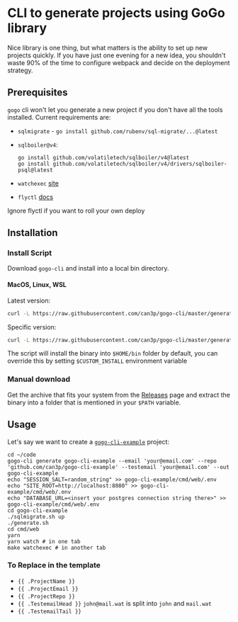 # CLI to generate projects using GoGo library

Nice library is one thing, but what matters is the ability to set up new
projects quickly. If you have just one evening for a new idea, you shouldn't
waste 90% of the time to configure webpack and decide on the deployment
strategy.


## Prerequisites

`gogo` cli won't let you generate a new project if you don't have all the tools
installed. Current requirements are:

- `sqlmigrate` - `go install github.com/rubenv/sql-migrate/...@latest`
- `sqlboiler@v4`:

  ```
  go install github.com/volatiletech/sqlboiler/v4@latest
  go install github.com/volatiletech/sqlboiler/v4/drivers/sqlboiler-psql@latest
  ```

- `watchexec` [site](https://github.com/watchexec/watchexec)
- `flyctl` [docs](https://fly.io/docs/hands-on/install-flyctl/)

Ignore flyctl if you want to roll your own deploy

## Installation

### Install Script

Download `gogo-cli` and install into a local bin directory.

#### MacOS, Linux, WSL

Latest version:

```bash
curl -L https://raw.githubusercontent.com/can3p/gogo-cli/master/generated/install.sh | sh
```

Specific version:

```bash
curl -L https://raw.githubusercontent.com/can3p/gogo-cli/master/generated/install.sh | sh -s 0.0.4
```

The script will install the binary into `$HOME/bin` folder by default, you can override this by setting
`$CUSTOM_INSTALL` environment variable

### Manual download

Get the archive that fits your system from the [Releases](https://github.com/can3p/gogo-cli/releases) page and
extract the binary into a folder that is mentioned in your `$PATH` variable.

## Usage

Let's say we want to create a [`gogo-cli-example`](https://github.com/can3p/gogo-cli-example) project:

```
cd ~/code
gogo-cli generate gogo-cli-example --email 'your@email.com' --repo 'github.com/can3p/gogo-cli-example' --testemail 'your@email.com' --out gogo-cli-example
echo "SESSION_SALT=random_string" >> gogo-cli-example/cmd/web/.env
echo "SITE_ROOT=http://localhost:8080" >> gogo-cli-example/cmd/web/.env
echo "DATABASE_URL=<insert your postgres connection string there>" >> gogo-cli-example/cmd/web/.env
cd gogo-cli-example
./sqlmigrate.sh up
./generate.sh
cd cmd/web
yarn
yarn watch # in one tab
make watchexec # in another tab
```

### To Replace in the template

* `{{ .ProjectName }}`
* `{{ .ProjectEmail }}`
* `{{ .ProjectRepo }}`
* `{{ .TestemailHead }}` `john@mail.wat` is split into `john` and `mail.wat`
* `{{ .TestemailTail }}`
